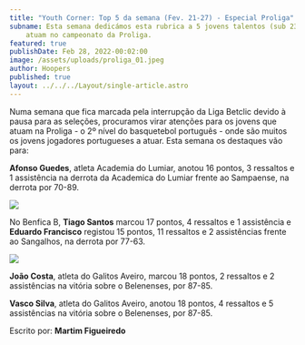 ```yaml
---
title: "Youth Corner: Top 5 da semana (Fev. 21-27) - Especial Proliga"
subname: Esta semana dedicámos esta rubrica a 5 jovens talentos (sub 23) que
    atuam no campeonato da Proliga.
featured: true
publishDate: Feb 28, 2022-00:02:00
image: /assets/uploads/proliga_01.jpeg
author: Hoopers
published: true
layout: ../../../Layout/single-article.astro
---
```


Numa semana que fica marcada pela interrupção da Liga Betclic devido à pausa para as seleções, procuramos virar atenções para os jovens que atuam na Proliga - o 2º nível do basquetebol português - onde são muitos os jovens jogadores portugueses a atuar. Esta semana os destaques vão para:

**Afonso Guedes**, atleta Academia do Lumiar, anotou 16 pontos, 3 ressaltos e 1 assistência na derrota da Academica do Lumiar frente ao Sampaense, na derrota por 70-89.

![](/assets/uploads/proliga_02.jpeg)

No Benfica B, **Tiago Santos** marcou 17 pontos, 4 ressaltos e 1 assistência e **Eduardo Francisco** registou 15 pontos, 11 ressaltos e 2 assistências frente ao Sangalhos, na derrota por 77-63.

![](/assets/uploads/proliga_01.jpeg)

**João Costa**, atleta do Galitos Aveiro, marcou 18 pontos, 2 ressaltos e 2 assistências na vitória sobre o Belenenses, por 87-85.

**Vasco Silva**, atleta do Galitos Aveiro, anotou 18 pontos, 4 ressaltos e 5 assistências na vitória sobre o Belenenses, por 87-85.

Escrito por: **Martim Figueiredo**
